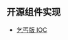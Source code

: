 
## 开源组件实现

* [乞丐版 IOC](https://github.com/pleuvoir/java-examples-for-reference/tree/master/open-source-component-wheel/oops-ioc)






